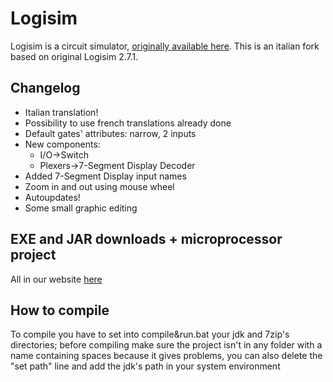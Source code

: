 # Logisim

Logisim is a circuit simulator, [originally available here](http://www.cburch.com/logisim/).
This is an italian fork based on original Logisim 2.7.1.
## Changelog
* Italian translation!
* Possibility to use french translations already done
* Default gates' attributes: narrow, 2 inputs
* New components:
	* I/O->Switch
	* Plexers->7-Segment Display Decoder
* Added 7-Segment Display input names
* Zoom in and out using mouse wheel
* Autoupdates!
* Some small graphic editing
## EXE and JAR downloads + microprocessor project
All in our website [here](https://logisim.altervista.org)
## How to compile
To compile you have to set into compile&run.bat your jdk and 7zip's directories; before compiling make sure the project isn't in any folder with a name containing spaces because it gives problems, you can also delete the "set path" line and add the jdk's path in your system environment
